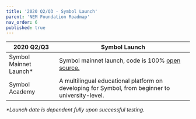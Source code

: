```yaml
---
title: '2020 Q2/Q3 - Symbol Launch'
parent: 'NEM Foundation Roadmap'
nav_order: 6
published: true
---
```


| **2020 Q2/Q3** | **Symbol Launch** |
| ------------- | ------------- |
| Symbol Mainnet Launch* | Symbol mainnet launch, code is 100% [open source.](https://nemtech.github.io/guides/network/running-a-test-net-node.html#running-a-test-net-node) |
| Symbol Academy | A multilingual educational platform on developing for Symbol, from beginner to university-level. |

_*Launch date is dependent fully upon successful testing._
